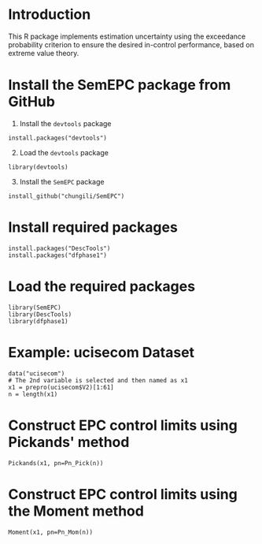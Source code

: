# Introduction  
This R package implements estimation uncertainty using the exceedance probability criterion to ensure the desired in-control performance, based on extreme value theory.

# Install the SemEPC package from GitHub
1. Install the `devtools` package
```{r}
install.packages("devtools")
```
2. Load the `devtools` package
```{r}
library(devtools)
```
3. Install the `SemEPC` package
```{r}
install_github("chungili/SemEPC")
```
# Install required packages 
```{r}
install.packages("DescTools")
install.packages("dfphase1")
```

# Load the required packages
```{r}
library(SemEPC)
library(DescTools)
library(dfphase1)
```

# Example: ucisecom Dataset
```{r}
data("ucisecom")
# The 2nd variable is selected and then named as x1
x1 = prepro(ucisecom$V2)[1:61]
n = length(x1)
```

# Construct EPC control limits using Pickands' method
```{r}
Pickands(x1, pn=Pn_Pick(n))
```

# Construct EPC control limits using the Moment method
```{r}
Moment(x1, pn=Pn_Mom(n))
```

